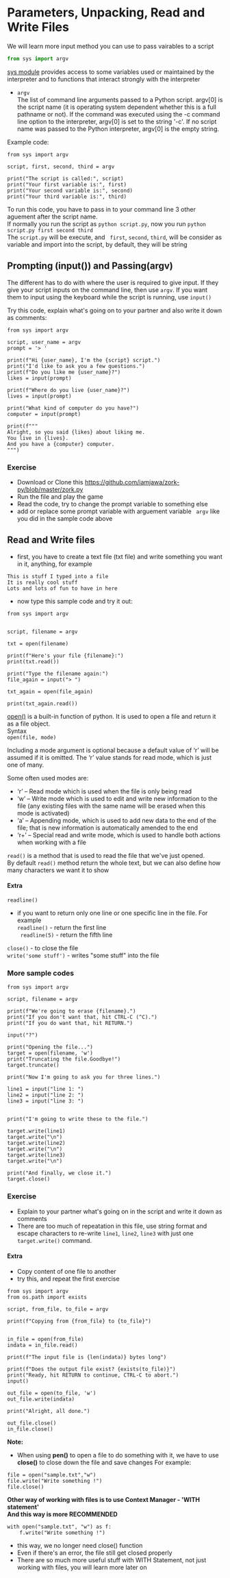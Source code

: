 
# Parameters, Unpacking, Read and Write Files

We will learn more input method you can use to pass vairables to a script


```python
from sys import argv
```

[sys module](https://docs.python.org/2/library/sys.html) provides access to some variables used or maintained by the interpreter and to functions that interact strongly with the interpreter
- ```argv```  
The list of command line arguments passed to a Python script. argv[0] is the script name (it is operating system dependent whether this is a full pathname or not). If the command was executed using the -c command line option to the interpreter, argv[0] is set to the string '-c'. If no script name was passed to the Python interpreter, argv[0] is the empty string.

Example code:

```
from sys import argv

script, first, second, third = argv

print("The script is called:", script)
print("Your first variable is:", first)
print("Your second variable is:", second)
print("Your third variable is:", third)
```

To run this code, you have to pass in to your command line 3 other aguement after the script name.  
If normally you run the script as ``` python script.py ```, now you run ``` python script.py first second third ```  
The ``` script.py ``` will be execute, and ``` first```, ```second```, ```third```, will be consider as variable and import into the script, by default, they will be string

## Prompting (input()) and Passing(argv)
The different has to do with where the user is required to give input. If they give your script inputs on the command line, then use ``` argv ```. If you want them to input using the keyboard while the script is running, use ```input()```

Try this code, explain what's going on to your partner and also write it down as comments:
```
from sys import argv

script, user_name = argv
prompt = '> '

print(f"Hi {user_name}, I'm the {script} script.")
print("I'd like to ask you a few questions.")
print(f"Do you like me {user_name}?")
likes = input(prompt)

print(f"Where do you live {user_name}?")
lives = input(prompt)

print("What kind of computer do you have?")
computer = input(prompt)

print(f"""
Alright, so you said {likes} about liking me.
You live in {lives}.
And you have a {computer} computer.
""")
```

### Exercise
- Download or Clone this https://github.com/iamjawa/zork-py/blob/master/zork.py
- Run the file and play the game
- Read the code, try to change the prompt variable to something else
- add or replace some prompt variable with arguement variable ``` argv``` like you did in the sample code above

## Read and Write files
- first, you have to create a text file (txt file) and write something you want in it, anything, for example  
```
This is stuff I typed into a file
It is really cool stuff
Lots and lots of fun to have in here
```

- now type this sample code and try it out:  

```
from sys import argv


script, filename = argv

txt = open(filename)

print(f"Here's your file {filename}:")
print(txt.read())

print("Type the filename again:")
file_again = input("> ")

txt_again = open(file_again)

print(txt_again.read())
```

[open()](https://docs.python.org/3/library/functions.html#open) is a built-in function of python. It is used to open a file and return it as a file object.  
Syntax  
``` open(file, mode) ```  

Including a mode argument is optional because a default value of ‘r’ will be assumed if it is omitted. The ‘r’ value stands for read mode, which is just one of many.  

Some often used modes are:  

- ‘r’ – Read mode which is used when the file is only being read 
- ‘w’ – Write mode which is used to edit and write new information to the file (any existing files with the same name will be erased when this mode is activated) 
- ‘a’ – Appending mode, which is used to add new data to the end of the file; that is new information is automatically amended to the end 
- ‘r+’ – Special read and write mode, which is used to handle both actions when working with a file


```read()``` is a method that is used to read the file that we've just opened.  
By default ```read()``` method return the whole text, but we can also define how many characters we want it to show

#### Extra
```readline()```  
- if you want to return only one line or one specific line in the file. For example  
```readline()``` - return the first line  
``` readline(5)``` - return the fifth line

```close()``` - to close the file  
```write('some stuff')``` - writes "some stuff" into the file

### More sample codes
```
from sys import argv

script, filename = argv

print(f"We're going to erase {filename}.")
print("If you don't want that, hit CTRL-C (^C).")
print("If you do want that, hit RETURN.")

input("?")

print("Opening the file...")
target = open(filename, 'w')
print("Truncating the file.Goodbye!")
target.truncate()

print("Now I'm going to ask you for three lines.")

line1 = input("line 1: ")
line2 = input("line 2: ")
line3 = input("line 3: ")


print("I'm going to write these to the file.")

target.write(line1)
target.write("\n")
target.write(line2)
target.write("\n")
target.write(line3)
target.write("\n")

print("And finally, we close it.")
target.close()
```

### Exercise
- Explain to your partner what's going on in the script and write it down as comments
- There are too much of repeatation in this file, use string format and escape characters to re-write ```line1```, ```line2```, ```line3``` with just one ```target.write()``` command.

#### Extra
- Copy content of one file to another
- try this, and repeat the first exercise  


```
from sys import argv
from os.path import exists

script, from_file, to_file = argv

print(f"Copying from {from_file} to {to_file}")


in_file = open(from_file)
indata = in_file.read()

print(f"The input file is {len(indata)} bytes long")

print(f"Does the output file exist? {exists(to_file)}")
print("Ready, hit RETURN to continue, CTRL-C to abort.")
input()

out_file = open(to_file, 'w')
out_file.write(indata)

print("Alright, all done.")

out_file.close()
in_file.close()
```

**Note:**
- When using **pen()** to open a file to do something with it, we have to use **close()** to close down the file and save changes
For example:  
```
file = open("sample.txt","w")
file.write("Write something !")
file.close()
```

**Other way of working with files is to use Context Manager - 'WITH statement'**  
**And this way is more RECOMMENDED**
```
with open("sample.txt", "w") as f:
    f.write("Write something !")
```
- this way, we no longer need close() function
- Even if there's an error, the file still get closed properly
- There are so much more useful stuff with WITH Statement, not just working with files, you will learn more later on



```python

```
